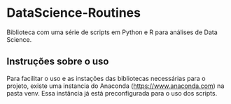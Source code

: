 # DataScience-Routines

Biblioteca com uma série de scripts em Python e R para análises de Data Science.

## Instruções sobre o uso

Para facilitar o uso e as instações das bibliotecas necessárias para o projeto, existe uma instancia do Anaconda (https://www.anaconda.com) na pasta venv. Essa instância já está preconfigurada para o uso dos scripts.
